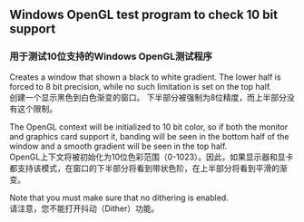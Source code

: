 ## Windows OpenGL test program to check 10 bit support ###
### 用于测试10位支持的Windows OpenGL测试程序 ###

Creates a window that shown a black to white gradient. The lower half is forced to 8 bit precision, while no such limitation is set on the top half.  
创建一个显示黑色到白色渐变的窗口。 下半部分被强制为8位精度，而上半部分没有这个限制。

The OpenGL context will be initialized to 10 bit color, so if both the monitor and graphics card support it, banding will be seen in the bottom half of the window and a smooth gradient will be seen in the top half.  
OpenGL上下文将被初始化为10位色彩范围（0-1023）。因此，如果显示器和显卡都支持该模式，在窗口的下半部分将看到带状色阶，在上半部分将看到平滑的渐变。

Note that you must make sure that no dithering is enabled.  
请注意，您不能打开抖动（Dither）功能。
